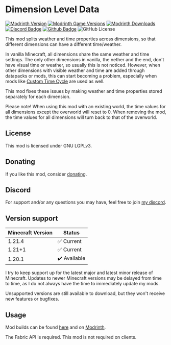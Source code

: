 # Dimension Level Data

[![Modrinth Version](https://img.shields.io/modrinth/v/bkJ2cuX0?logo=modrinth&color=008800)](https://modrinth.com/mod/dimension-level-data)
[![Modrinth Game Versions](https://img.shields.io/modrinth/game-versions/bkJ2cuX0?logo=modrinth&color=008800)](https://modrinth.com/mod/dimension-level-data)
[![Modrinth Downloads](https://img.shields.io/modrinth/dt/bkJ2cuX0?logo=modrinth&color=008800)](https://modrinth.com/mod/dimension-level-data)
[![Discord Badge](https://img.shields.io/badge/chat-discord-%235865f2)](https://discord.gg/CNNkyWRkqm)
[![Github Badge](https://img.shields.io/badge/github-dimensionleveldata-white?logo=github)](https://github.com/eclipseisoffline/dimensionleveldata)
![GitHub License](https://img.shields.io/github/license/eclipseisoffline/dimensionleveldata)

This mod splits weather and time properties across dimensions, so that different dimensions can have a different time/weather.

In vanilla Minecraft, all dimensions share the same weather and time settings. The only other dimensions in vanilla,
the nether and the end, don't have visual time or weather, so usually this is not noticed. However, when other dimensions
with visible weather and time are added through datapacks or mods, this can start becoming a problem, especially when mods
like [Custom Time Cycle](https://modrinth.com/mod/customtimecycle) are used as well.

This mod fixes these issues by making weather and time properties stored separately for each dimension.

Please note! When using this mod with an existing world, the time values for all dimensions except the overworld will reset
to 0. When removing the mod, the time values for all dimensions will turn back to that of the overworld.

## License

This mod is licensed under GNU LGPLv3.

## Donating

If you like this mod, consider [donating](https://buymeacoffee.com/eclipseisoffline).

## Discord

For support and/or any questions you may have, feel free to join [my discord](https://discord.gg/CNNkyWRkqm).

## Version support

| Minecraft Version | Status       |
|-------------------|--------------|
| 1.21.4            | ✅ Current    |
| 1.21+1            | ✅ Current    |
| 1.20.1            | ✔️ Available |

I try to keep support up for the latest major and latest minor release of Minecraft. Updates to newer Minecraft
versions may be delayed from time to time, as I do not always have the time to immediately update my mods.

Unsupported versions are still available to download, but they won't receive new features or bugfixes.

## Usage

Mod builds can be found [here](https://github.com/eclipseisoffline/dimensionleveldata/packages/2397810) and on [Modrinth](https://modrinth.com/mod/dimension-level-data).

The Fabric API is required. This mod is not required on clients.
